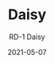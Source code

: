 ---
image_primary: "img/RD_Daisy_Art.jpg"
image_secondary: "img/RD_Daisy_Interior.jpg"
subtitle: "RD-1  Daisy"
tags: 
  - "Wall Coverings"
title: "Daisy"
href: "https://www.areaenvironments.com/order/rd-1-daisy"
designer: "Rachel Dein"
category: "Wall Coverings"
manufacturer: "Area Environments"
slug: "/manufacturers/area-environments/wall-coverings/rachel-dein-daisy"
date: "2021-05-07"
---